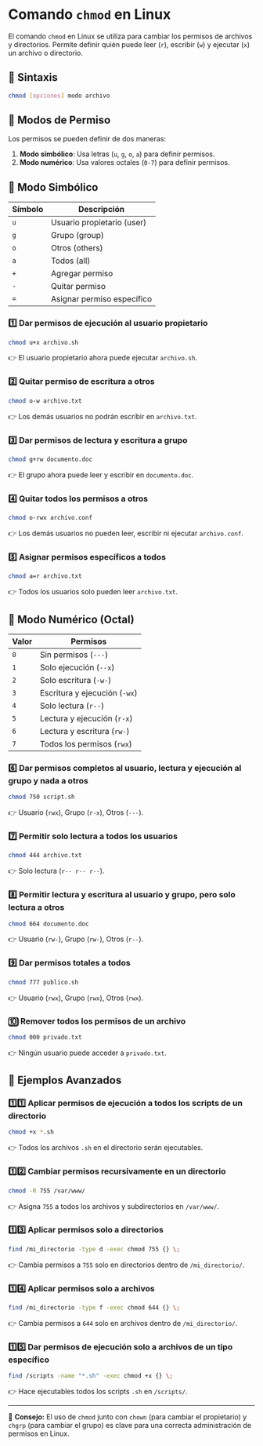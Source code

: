 # Comando `chmod` en Linux

El comando `chmod` en Linux se utiliza para cambiar los permisos de archivos y directorios. Permite definir quién puede leer (`r`), escribir (`w`) y ejecutar (`x`) un archivo o directorio.

## 📌 **Sintaxis**
```bash
chmod [opciones] modo archivo
```

## 📌 **Modos de Permiso**
Los permisos se pueden definir de dos maneras:

1. **Modo simbólico**: Usa letras (`u`, `g`, `o`, `a`) para definir permisos.
2. **Modo numérico**: Usa valores octales (`0-7`) para definir permisos.

## 📌 **Modo Simbólico**

| Símbolo | Descripción |
|---------|------------|
| `u`    | Usuario propietario (user) |
| `g`    | Grupo (group) |
| `o`    | Otros (others) |
| `a`    | Todos (all) |
| `+`    | Agregar permiso |
| `-`    | Quitar permiso |
| `=`    | Asignar permiso específico |

### 1️⃣ Dar permisos de ejecución al usuario propietario
```bash
chmod u+x archivo.sh
```
👉 El usuario propietario ahora puede ejecutar `archivo.sh`.

### 2️⃣ Quitar permiso de escritura a otros
```bash
chmod o-w archivo.txt
```
👉 Los demás usuarios no podrán escribir en `archivo.txt`.

### 3️⃣ Dar permisos de lectura y escritura a grupo
```bash
chmod g+rw documento.doc
```
👉 El grupo ahora puede leer y escribir en `documento.doc`.

### 4️⃣ Quitar todos los permisos a otros
```bash
chmod o-rwx archivo.conf
```
👉 Los demás usuarios no pueden leer, escribir ni ejecutar `archivo.conf`.

### 5️⃣ Asignar permisos específicos a todos
```bash
chmod a=r archivo.txt
```
👉 Todos los usuarios solo pueden leer `archivo.txt`.

## 📌 **Modo Numérico (Octal)**

| Valor | Permisos |
|--------|----------------|
| `0` | Sin permisos (`---`) |
| `1` | Solo ejecución (`--x`) |
| `2` | Solo escritura (`-w-`) |
| `3` | Escritura y ejecución (`-wx`) |
| `4` | Solo lectura (`r--`) |
| `5` | Lectura y ejecución (`r-x`) |
| `6` | Lectura y escritura (`rw-`) |
| `7` | Todos los permisos (`rwx`) |

### 6️⃣ Dar permisos completos al usuario, lectura y ejecución al grupo y nada a otros
```bash
chmod 750 script.sh
```
👉 Usuario (`rwx`), Grupo (`r-x`), Otros (`---`).

### 7️⃣ Permitir solo lectura a todos los usuarios
```bash
chmod 444 archivo.txt
```
👉 Solo lectura (`r-- r-- r--`).

### 8️⃣ Permitir lectura y escritura al usuario y grupo, pero solo lectura a otros
```bash
chmod 664 documento.doc
```
👉 Usuario (`rw-`), Grupo (`rw-`), Otros (`r--`).

### 9️⃣ Dar permisos totales a todos
```bash
chmod 777 publico.sh
```
👉 Usuario (`rwx`), Grupo (`rwx`), Otros (`rwx`).

### 🔟 Remover todos los permisos de un archivo
```bash
chmod 000 privado.txt
```
👉 Ningún usuario puede acceder a `privado.txt`.

## 📌 **Ejemplos Avanzados**

### 1️⃣1️⃣ Aplicar permisos de ejecución a todos los scripts de un directorio
```bash
chmod +x *.sh
```
👉 Todos los archivos `.sh` en el directorio serán ejecutables.

### 1️⃣2️⃣ Cambiar permisos recursivamente en un directorio
```bash
chmod -R 755 /var/www/
```
👉 Asigna `755` a todos los archivos y subdirectorios en `/var/www/`.

### 1️⃣3️⃣ Aplicar permisos solo a directorios
```bash
find /mi_directorio -type d -exec chmod 755 {} \;
```
👉 Cambia permisos a `755` solo en directorios dentro de `/mi_directorio/`.

### 1️⃣4️⃣ Aplicar permisos solo a archivos
```bash
find /mi_directorio -type f -exec chmod 644 {} \;
```
👉 Cambia permisos a `644` solo en archivos dentro de `/mi_directorio/`.

### 1️⃣5️⃣ Dar permisos de ejecución solo a archivos de un tipo específico
```bash
find /scripts -name "*.sh" -exec chmod +x {} \;
```
👉 Hace ejecutables todos los scripts `.sh` en `/scripts/`.

---

🔹 **Consejo:** El uso de `chmod` junto con `chown` (para cambiar el propietario) y `chgrp` (para cambiar el grupo) es clave para una correcta administración de permisos en Linux.
